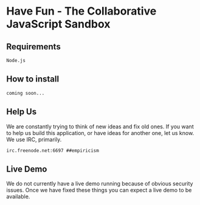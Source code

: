 Have Fun - The Collaborative JavaScript Sandbox
===============================================

## Requirements
```
Node.js
```

## How to install
```
coming soon...
```

## Help Us
We are constantly trying to think of new ideas and fix old ones. If you want to help us build this application, or have ideas for another one, let us know. We use IRC, primarily.
```
irc.freenode.net:6697 ##empiricism
```

## Live Demo
We do not currently have a live demo running because of obvious security issues. Once we have fixed these things you can expect a live demo to be available.
